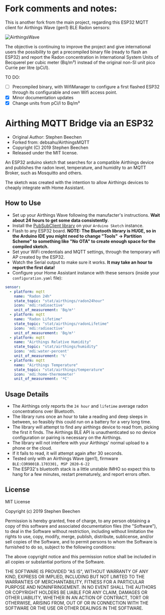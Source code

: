 Fork comments and notes:
==========

This is another fork from the main project, regarding this ESP32 MQTT client for Airthings Wave (gen1) BLE Radon sensors:

![AirthingsWave](https://www.airthings.com/hs-fs/hubfs/Website/Images/Wave-with-phone-ble.png?width=450&name=Wave-with-phone-ble.png)

The objective is continuing to improve the project and give international users the possibility to get a precompiled binary file (ready to flash an ESP32) and report the Radon concentration in International System Units of Becquerel per cubic meter (Bq/m³) instead of the original non-SI unit pico Currie per litre (pCi/l).

TO DO:
- [ ] Precompiled binary, with WifiManager to configure a first flashed ESP32 through its configurable and own Wifi access point.
- [X] Minor documentation updates
- [X] Change units from pCi/l to Bq/m³

Airthing MQTT Bridge via an ESP32
==========

* Original Author: Stephen Beechen
* Forked from: debsahu/AirthingsMQTT
* Copyright (C) 2019 Stephen Beechen
* Released under the MIT license.

 An ESP32 arduino sketch that searches for a compatible Airthings device and publishes the radon level, temperature, and humidity to an MQTT Broker, such as Mosquitto and others.

 The sketch was created with the intention to allow Airthings devices to cheaply integrate with Home Assistant.

How to Use
----------
* Set up your Airthings Wave following the manufacter's instructions. **Wait about 24 hours to get some data consistently**.
* Install the [PubSubClient library](https://pubsubclient.knolleary.net/) on your `Arduino Sketch` instance.
* Flash to any ESP32 board.  **NOTE: The Bluetooth library is HUGE, so in the Arduino IDE you might need to change "Tools" -> Partition Scheme" to something like "No OTA" to create enough space for the compiled sketch.**
* Set your WiFi credentials and MQTT settings, through the temporary wifi AP created by the ESP32.
* Watch the Serial output to make sure it works. **It may take an hour to report the first data!**
* Configure your Home Assistant instance with these sensors (inside your `configuration.yaml` file):
```yaml
sensor:
  - platform: mqtt
    name: "Radon 24h"
    state_topic: "stat/airthings/radon24hour"
    icon: 'mdi:radioactive'
    unit_of_measurement: 'Bq/m³'
  - platform: mqtt
    name: "Radon Lifetime"
    state_topic: "stat/airthings/radonLifetime"
    icon: 'mdi:radioactive'
    unit_of_measurement: 'Bq/m³'
  - platform: mqtt
    name: "Airthings Relative Humidity"
    state_topic: "stat/airthings/humidity"
    icon: 'mdi:water-percent'
    unit_of_measurement: '%'
  - platform: mqtt
    name: "Airthings Temperature"
    state_topic: "stat/airthings/temperature"
    icon: 'mdi:home-thermometer'
    unit_of_measurement: 'ºC'
```

Usage Details
---------------------
* The Airthings only reports the `24 hour` and `lifetime` average radon concentrations over Bluetooth.
* The library runs once an hour to take a reading and deep sleeps in between, so feasibly this could run on a battery for a very long time.
* The library will attempt to find any airthings device to read from, picking the first it finds.  The Airthings BLE API is unauthenticated so no device configuration or pairing is necessary on the Airthings.
* The library will not interfere with your Airthings' normal upload to a phone or the cloud.
* If it fails to read, it will attempt again after 30 seconds.
* Tested only with an Airthings Wave (gen1), firmware `BLE:COR9001B.1703301, MSP 2020-6-22`
* The ESP32's bluetooth stack is a little unstable IMHO so expect this to hang for a few minutes, restart prematurely, and report errors often.


License
-------

MIT License

Copyright (c) 2019 Stephen Beechen

Permission is hereby granted, free of charge, to any person obtaining a copy
of this software and associated documentation files (the "Software"), to deal
in the Software without restriction, including without limitation the rights
to use, copy, modify, merge, publish, distribute, sublicense, and/or sell
copies of the Software, and to permit persons to whom the Software is
furnished to do so, subject to the following conditions:

The above copyright notice and this permission notice shall be included in all
copies or substantial portions of the Software.

THE SOFTWARE IS PROVIDED "AS IS", WITHOUT WARRANTY OF ANY KIND, EXPRESS OR
IMPLIED, INCLUDING BUT NOT LIMITED TO THE WARRANTIES OF MERCHANTABILITY,
FITNESS FOR A PARTICULAR PURPOSE AND NONINFRINGEMENT. IN NO EVENT SHALL THE
AUTHORS OR COPYRIGHT HOLDERS BE LIABLE FOR ANY CLAIM, DAMAGES OR OTHER
LIABILITY, WHETHER IN AN ACTION OF CONTRACT, TORT OR OTHERWISE, ARISING FROM,
OUT OF OR IN CONNECTION WITH THE SOFTWARE OR THE USE OR OTHER DEALINGS IN THE
SOFTWARE.
